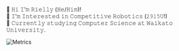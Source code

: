 👋 𝙷𝚒 𝙸'𝚖 𝚁𝚒𝚎𝚕𝚕𝚢 (𝙷𝚎/𝙷𝚒𝚖)!  
🤖 𝙸'𝚖 𝙸𝚗𝚝𝚎𝚛𝚎𝚜𝚝𝚎𝚍 𝚒𝚗 𝙲𝚘𝚖𝚙𝚎𝚝𝚒𝚝𝚒𝚟𝚎 𝚁𝚘𝚋𝚘𝚝𝚒𝚌𝚜 (𝟸𝟿𝟷𝟻𝚄!)  
📖 𝙲𝚞𝚛𝚛𝚎𝚗𝚝𝚕𝚢 𝚜𝚝𝚞𝚍𝚢𝚒𝚗𝚐 𝙲𝚘𝚖𝚙𝚞𝚝𝚎𝚛 𝚂𝚌𝚒𝚎𝚗𝚌𝚎 𝚊𝚝 𝚆𝚊𝚒𝚔𝚊𝚝𝚘 𝚄𝚗𝚒𝚟𝚎𝚛𝚜𝚒𝚝𝚢.  


![Metrics](https://metrics.lecoq.io/riellymoore?template=terminal&base=header%2C%20activity%2C%20community%2C%20repositories%2C%20metadata&base.indepth=false&base.hireable=false&base.skip=false&config.timezone=Pacific%2FAuckland)
